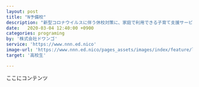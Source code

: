 ```yaml
---
layout: post
title: "N予備校"
description: "新型コロナウイルスに伴う休校対策に、家庭で利用できる子育て支援サービスなどをご紹介します"
date:   2020-03-04 12:40:00 +0900
categories: programing
by: '株式会社ドワンゴ'
service: 'https://www.nnn.ed.nico'
image-url: 'https://www.nnn.ed.nico/pages_assets/images/index/feature/logo-7aaf175200a6b7643a12c35862b02564.png'
target: '高校生'

---
```


ここにコンテンツ